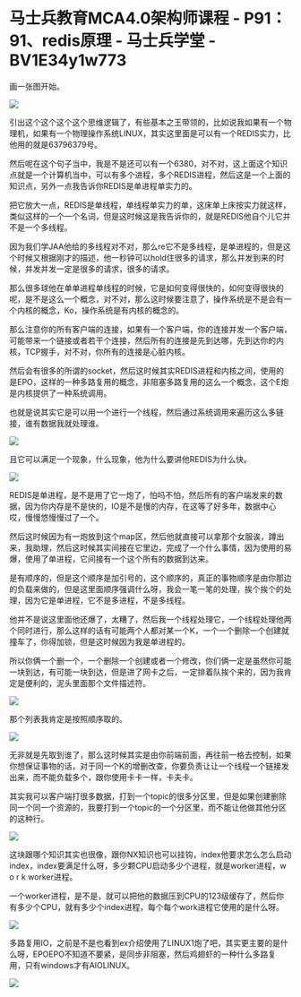 # 马士兵教育MCA4.0架构师课程 - P91：91、redis原理 - 马士兵学堂 - BV1E34y1w773

画一张图开始。

![](img/ceda7ddec3f15443a80d9732c3ce3d5b_1.png)

引出这个这个这个这个思维逻辑了，有些基本之王带领的，比如说我如果有一个物理机，如果有一个物理操作系统LINUX，其实这里面是可以有一个REDIS实力，比他用的就是63796379号。

然后呢在这个句子当中，我是不是还可以有一个6380，对不对，这上面这个知识点就是一个计算机当中，可以有多个进程，多个REDIS进程，然后这是一个上面的知识点，另外一点我告诉你REDIS是单进程单实力的。

把它放大一点，REDIS是单线程，单线程单实力的单，这床单上床按实力就这样，类似这样的一个一个名词，但是这时候这是我告诉你的，就是REDIS他自个儿它并不是一个多线程。

因为我们学JAA他给的多线程对不对，那么re它不是多线程，是单进程的，但是这个时候又根据刚才的描述，他一秒钟可以hold住很多的请求，那么并发到来的时候，并发并发一定是很多的请求，很多的请求。

那么很多球他在单单进程单线程的时候，它是如何变得很快的，如何变得很快的呢，是不是这么一个概念，对不对，那么这时候要注意了，操作系统是不是会有一个内核的概念，Ko，操作系统是有内核的概念的。

那么注意你的所有客户端的连接，如果有一个客户端，你的连接并发一个客户端，可能带来一个链接或者若干个连接，然后所有的连接是先到达哪，先到达你的内核，TCP握手，对不对，你所有的连接是心脏内核。

然后会有很多的所谓的socket，然后这时候其实REDIS进程和内核之间，使用的是EPO，这样的一种多路复用的概念，非阻塞多路复用的这么一个概念，这个E炮是内核提供了一种系统调用。

也就是说其实它是可以用一个进行一个线程，然后通过系统调用来遍历这么多链接，谁有数据我就处理谁。

![](img/ceda7ddec3f15443a80d9732c3ce3d5b_3.png)

且它可以满足一个现象，什么现象，他为什么要讲他REDIS为什么快。

![](img/ceda7ddec3f15443a80d9732c3ce3d5b_5.png)

REDIS是单进程，是不是用了它一炮了，怕吗不怕，然后所有的客户端发来的数据，因为你内存是不是快的，IO是不是慢的内存，在这等了好多年，数据中心哎，慢慢悠慢慢过了一个。

然后这时候因为有一炮放到这个map区，然后他就直接可以拿那个女服诶，蹲出来，我助理，然后这时候其实间接在它里边，完成了一个什么事情，因为使用的易爆，使用了单进程，它间接有一个这个所有的数据到达来。

是有顺序的，但是这个顺序是加引号的，这个顺序的，真正的事物顺序是由你那边的负载来做的，但是这里面顺序强调什么呀，我会一笔一笔的处理，挨个挨个的处理，因为它是单进程，它不是多进程，不是多线程。

他并不是说这里面他还爆了，太糟了，然后我一个线程处理它，一个线程处理他两个同时进行，那么这样的话有可能两个人都对某一个K，一个一个删除一个创建就撞车了，你得加锁，但是这时候因为我是单进程的。

所以你俩一个删一个，一个删除一个创建或者一个修改，你们俩一定是虽然你可能一块到达，有可能一块到达，但是进了网卡之后，一定排着队挨个来的，因为我肯定是便利的，泥头里面那个文件描述符。



![](img/ceda7ddec3f15443a80d9732c3ce3d5b_7.png)

那个列表我肯定是按照顺序取的。

![](img/ceda7ddec3f15443a80d9732c3ce3d5b_9.png)

无非就是先取到谁了，那么这时候其实是由你前端前面，再往前一格去控制，如果你想保证事物的话，对于同一个K的增删改查，你要负责让让一个线程一个链接发出来，而不能负载多个，跟你使用卡卡一样，卡夫卡。

其实我可以客户端打很多数据，打到一个topic的很多分区里，但是如果创建删除同一个同一个资源的，我要打到一个topic的一个分区里，而不能让他做其他分区的这种行。



![](img/ceda7ddec3f15443a80d9732c3ce3d5b_11.png)

这块跟哪个知识其实也很像，跟你NX知识也可以挂钩，index他要求怎么怎么启动index，index要满足什么呀，多少颗CPU启动多少个进程，就是worker进程，w o r k worker进程。

一个worker进程，是不是，就可以把他的数据压到CPU的123级缓存了，然后你有多少个CPU，就有多少个index进程，每个每个work进程它使用的是什么呀。



![](img/ceda7ddec3f15443a80d9732c3ce3d5b_13.png)

多路复用IO，之前是不是也看到ex介绍使用了LINUX1炮了吧，其实更主要的是什么呀，EPOEPO不知道不要紧，是同步非阻塞，然后鸡翅虾的一种什么多路复用，只有windows才有AIOLINUX。



![](img/ceda7ddec3f15443a80d9732c3ce3d5b_15.png)
